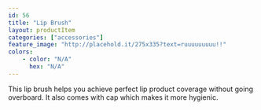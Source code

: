 ```yaml
---
id: 56
title: "Lip Brush"
layout: productItem
categories: ["accessories"]
feature_image: "http://placehold.it/275x335?text=ruuuuuuuuu!!"
colors:
    - color: "N/A"
      hex: "N/A"
---
```

This lip brush helps you achieve perfect lip product coverage without going overboard.  It also comes with cap which makes it more hygienic.
